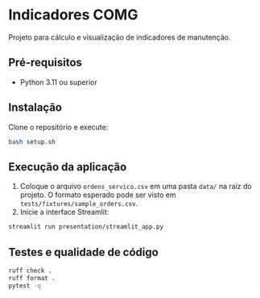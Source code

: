 # Indicadores COMG

Projeto para cálculo e visualização de indicadores de manutenção.

## Pré-requisitos

- Python 3.11 ou superior

## Instalação

Clone o repositório e execute:

```bash
bash setup.sh
```

## Execução da aplicação

1. Coloque o arquivo `ordens_servico.csv` em uma pasta `data/` na raiz do projeto. O formato esperado pode ser visto em `tests/fixtures/sample_orders.csv`.
2. Inicie a interface Streamlit:

```bash
streamlit run presentation/streamlit_app.py
```

## Testes e qualidade de código

```bash
ruff check .
ruff format .
pytest -q
```

